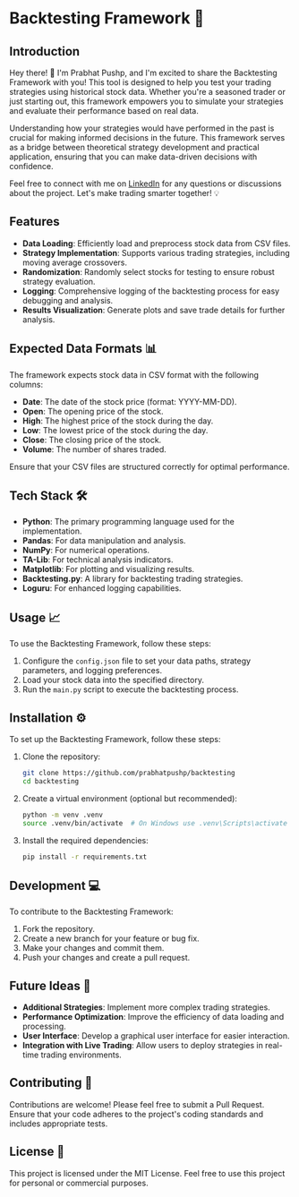 # Backtesting Framework 🚀

## Introduction
Hey there! 👋 I'm Prabhat Pushp, and I'm excited to share the Backtesting Framework with you! This tool is designed to help you test your trading strategies using historical stock data. Whether you're a seasoned trader or just starting out, this framework empowers you to simulate your strategies and evaluate their performance based on real data. 

Understanding how your strategies would have performed in the past is crucial for making informed decisions in the future. This framework serves as a bridge between theoretical strategy development and practical application, ensuring that you can make data-driven decisions with confidence.

Feel free to connect with me on [LinkedIn](https://www.linkedin.com/in/prabhat-pushp) for any questions or discussions about the project. Let's make trading smarter together! 💡

## Features
- **Data Loading**: Efficiently load and preprocess stock data from CSV files.
- **Strategy Implementation**: Supports various trading strategies, including moving average crossovers.
- **Randomization**: Randomly select stocks for testing to ensure robust strategy evaluation.
- **Logging**: Comprehensive logging of the backtesting process for easy debugging and analysis.
- **Results Visualization**: Generate plots and save trade details for further analysis.

## Expected Data Formats 📊
The framework expects stock data in CSV format with the following columns:
- **Date**: The date of the stock price (format: YYYY-MM-DD).
- **Open**: The opening price of the stock.
- **High**: The highest price of the stock during the day.
- **Low**: The lowest price of the stock during the day.
- **Close**: The closing price of the stock.
- **Volume**: The number of shares traded.

Ensure that your CSV files are structured correctly for optimal performance.

## Tech Stack 🛠️
- **Python**: The primary programming language used for the implementation.
- **Pandas**: For data manipulation and analysis.
- **NumPy**: For numerical operations.
- **TA-Lib**: For technical analysis indicators.
- **Matplotlib**: For plotting and visualizing results.
- **Backtesting.py**: A library for backtesting trading strategies.
- **Loguru**: For enhanced logging capabilities.

## Usage 📈
To use the Backtesting Framework, follow these steps:
1. Configure the `config.json` file to set your data paths, strategy parameters, and logging preferences.
2. Load your stock data into the specified directory.
3. Run the `main.py` script to execute the backtesting process.

## Installation ⚙️
To set up the Backtesting Framework, follow these steps:
1. Clone the repository:
   ```bash
   git clone https://github.com/prabhatpushp/backtesting
   cd backtesting
   ```
2. Create a virtual environment (optional but recommended):
   ```bash
   python -m venv .venv
   source .venv/bin/activate  # On Windows use .venv\Scripts\activate
   ```
3. Install the required dependencies:
   ```bash
   pip install -r requirements.txt
   ```

## Development 💻
To contribute to the Backtesting Framework:
1. Fork the repository.
2. Create a new branch for your feature or bug fix.
3. Make your changes and commit them.
4. Push your changes and create a pull request.

## Future Ideas 🌟
- **Additional Strategies**: Implement more complex trading strategies.
- **Performance Optimization**: Improve the efficiency of data loading and processing.
- **User Interface**: Develop a graphical user interface for easier interaction.
- **Integration with Live Trading**: Allow users to deploy strategies in real-time trading environments.

## Contributing 🤝
Contributions are welcome! Please feel free to submit a Pull Request. Ensure that your code adheres to the project's coding standards and includes appropriate tests.

## License 📜
This project is licensed under the MIT License. Feel free to use this project for personal or commercial purposes. 
